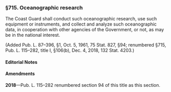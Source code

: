 ### §715. Oceanographic research ###

The Coast Guard shall conduct such oceanographic research, use such equipment or instruments, and collect and analyze such oceanographic data, in cooperation with other agencies of the Government, or not, as may be in the national interest.

(Added Pub. L. 87–396, §1, Oct. 5, 1961, 75 Stat. 827, §94; renumbered §715, Pub. L. 115–282, title I, §106(b), Dec. 4, 2018, 132 Stat. 4203.)

#### **Editorial Notes** ####

#### Amendments ####

**2018**—Pub. L. 115–282 renumbered section 94 of this title as this section.